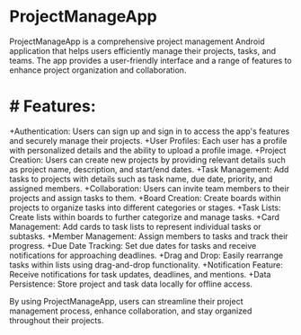 # ProjectManageApp
ProjectManageApp is a comprehensive project management Android application that helps users efficiently manage their projects, tasks, and teams. The app provides a user-friendly interface and a range of features to enhance project organization and collaboration.

# # Features:

+Authentication: Users can sign up and sign in to access the app's features and securely manage their projects.
+User Profiles: Each user has a profile with personalized details and the ability to upload a profile image.
+Project Creation: Users can create new projects by providing relevant details such as project name, description, and start/end dates.
+Task Management: Add tasks to projects with details such as task name, due date, priority, and assigned members.
+Collaboration: Users can invite team members to their projects and assign tasks to them.
+Board Creation: Create boards within projects to organize tasks into different categories or stages.
+Task Lists: Create lists within boards to further categorize and manage tasks.
+Card Management: Add cards to task lists to represent individual tasks or subtasks.
+Member Management: Assign members to tasks and track their progress.
+Due Date Tracking: Set due dates for tasks and receive notifications for approaching deadlines.
+Drag and Drop: Easily rearrange tasks within lists using drag-and-drop functionality.
+Notification Feature: Receive notifications for task updates, deadlines, and mentions.
+Data Persistence: Store project and task data locally for offline access.

By using ProjectManageApp, users can streamline their project management process, enhance collaboration, and stay organized throughout their projects.
